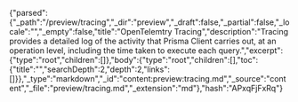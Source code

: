 {"parsed":{"_path":"/preview/tracing","_dir":"preview","_draft":false,"_partial":false,"_locale":"","_empty":false,"title":"OpenTelemtry Tracing","description":"Tracing provides a detailed log of the activity that Prisma Client carries out, at an operation level, including the time taken to execute each query.","excerpt":{"type":"root","children":[]},"body":{"type":"root","children":[],"toc":{"title":"","searchDepth":2,"depth":2,"links":[]}},"_type":"markdown","_id":"content:preview:tracing.md","_source":"content","_file":"preview/tracing.md","_extension":"md"},"hash":"APxqFjFxRq"}